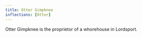 ```yaml
---
title: Otter Gimpknee
inflections: [Otter]
---
```


Otter Gimpknee is the proprietor of a whorehouse in Lordsport.


